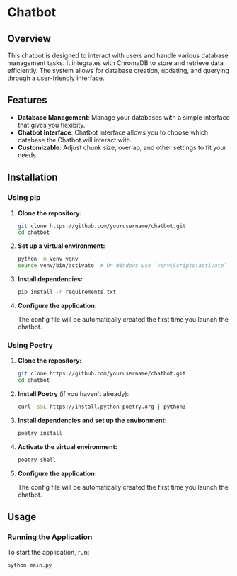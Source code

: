 # Chatbot

## Overview

This chatbot is designed to interact with users and handle various database management tasks. It integrates with ChromaDB to store and retrieve data efficiently. The system allows for database creation, updating, and querying through a user-friendly interface.

## Features

- **Database Management**: Manage your databases with a simple interface that gives you flexibity.
- **Chatbot Interface**: Chatbot interface allows you to choose which database the Chatbot will interact with.
- **Customizable**: Adjust chunk size, overlap, and other settings to fit your needs.

## Installation

### Using pip

1. **Clone the repository:**

    ```bash
    git clone https://github.com/yourusername/chatbot.git
    cd chatbot
    ```

2. **Set up a virtual environment:**

    ```bash
    python -m venv venv
    source venv/bin/activate  # On Windows use `venv\Scripts\activate`
    ```

3. **Install dependencies:**

    ```bash
    pip install -r requirements.txt
    ```

4. **Configure the application:**

   The config file will be automatically created the first time you launch the chatbot.

    

### Using Poetry

1. **Clone the repository:**

    ```bash
    git clone https://github.com/yourusername/chatbot.git
    cd chatbot
    ```

2. **Install Poetry** (if you haven't already):

    ```bash
    curl -sSL https://install.python-poetry.org | python3 -
    ```

3. **Install dependencies and set up the environment:**

    ```bash
    poetry install
    ```

4. **Activate the virtual environment:**

    ```bash
    poetry shell
    ```

5. **Configure the application:**

    The config file will be automatically created the first time you launch the chatbot.

## Usage

### Running the Application

To start the application, run:

```bash
python main.py
